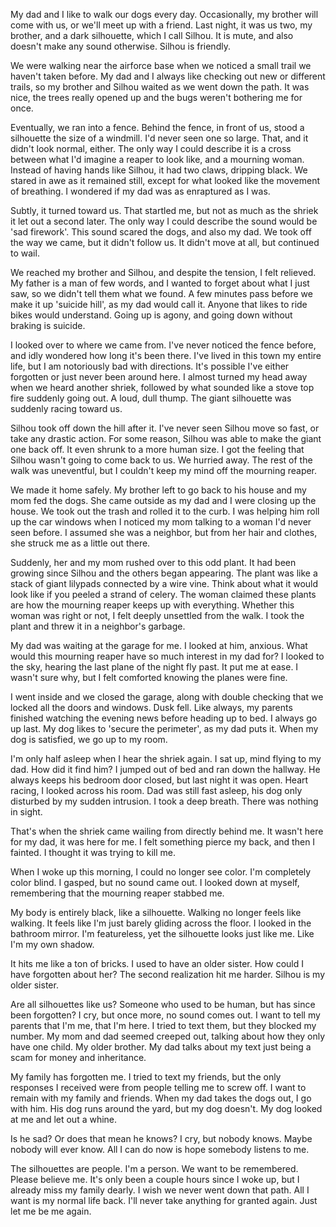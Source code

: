 My dad and I like to walk our dogs every day. Occasionally, my brother will come with us, or we'll meet up with a friend. Last night, it was us two, my brother, and a dark silhouette, which I call Silhou. It is mute, and also doesn't make any sound otherwise. Silhou is friendly.

We were walking near the airforce base when we noticed a small trail we haven't taken before. My dad and I always like checking out new or different trails, so my brother and Silhou waited as we went down the path. It was nice, the trees really opened up and the bugs weren't bothering me for once.

Eventually, we ran into a fence. Behind the fence, in front of us, stood a silhouette the size of a windmill. I'd never seen one so large. That, and it didn't look normal, either. The only way I could describe it is a cross between what I'd imagine a reaper to look like, and a mourning woman. Instead of having hands like Silhou, it had two claws, dripping black. We stared in awe as it remained still, except for what looked like the movement of breathing. I wondered if my dad was as enraptured as I was.

Subtly, it turned toward us. That startled me, but not as much as the shriek it let out a second later. The only way I could describe the sound would be 'sad firework'. This sound scared the dogs, and also my dad. We took off the way we came, but it didn't follow us. It didn't move at all, but continued to wail.

We reached my brother and Silhou, and despite the tension, I felt relieved. My father is a man of few words, and I wanted to forget about what I just saw, so we didn't tell them what we found. A few minutes pass before we make it up 'suicide hill', as my dad would call it. Anyone that likes to ride bikes would understand. Going up is agony, and going down without braking is suicide.

I looked over to where we came from. I've never noticed the fence before, and idly wondered how long it's been there. I've lived in this town my entire life, but I am notoriously bad with directions. It's possible I've either forgotten or just never been around here. I almost turned my head away when we heard another shriek, followed by what sounded like a stove top fire suddenly going out. A loud, dull thump. The giant silhouette was suddenly racing toward us.

Silhou took off down the hill after it. I've never seen Silhou move so fast, or take any drastic action. For some reason, Silhou was able to make the giant one back off. It even shrunk to a more human size. I got the feeling that Silhou wasn't going to come back to us. We hurried away. The rest of the walk was uneventful, but I couldn't keep my mind off the mourning reaper.

We made it home safely. My brother left to go back to his house and my mom fed the dogs. She came outside as my dad and I were closing up the house. We took out the trash and rolled it to the curb. I was helping him roll up the car windows when I noticed my mom talking to a woman I'd never seen before. I assumed she was a neighbor, but from her hair and clothes, she struck me as a little out there.

Suddenly, her and my mom rushed over to this odd plant. It had been growing since Silhou and the others began appearing. The plant was like a stack of giant lilypads connected by a wire vine. Think about what it would look like if you peeled a strand of celery. The woman claimed these plants are how the mourning reaper keeps up with everything. Whether this woman was right or not, I felt deeply unsettled from the walk. I took the plant and threw it in a neighbor's garbage.

My dad was waiting at the garage for me. I looked at him, anxious. What would this mourning reaper have so much interest in my dad for? I looked to the sky, hearing the last plane of the night fly past. It put me at ease. I wasn't sure why, but I felt comforted knowing the planes were fine.

I went inside and we closed the garage, along with double checking that we locked all the doors and windows. Dusk fell. Like always, my parents finished watching the evening news before heading up to bed. I always go up last. My dog likes to 'secure the perimeter', as my dad puts it. When my dog is satisfied, we go up to my room.

I'm only half asleep when I hear the shriek again. I sat up, mind flying to my dad. How did it find him? I jumped out of bed and ran down the hallway. He always keeps his bedroom door closed, but last night it was open. Heart racing, I looked across his room. Dad was still fast asleep, his dog only disturbed by my sudden intrusion. I took a deep breath. There was nothing in sight.

That's when the shriek came wailing from directly behind me. It wasn't here for my dad, it was here for me. I felt something pierce my back, and then I fainted. I thought it was trying to kill me.

When I woke up this morning, I could no longer see color. I'm completely color blind. I gasped, but no sound came out. I looked down at myself, remembering that the mourning reaper stabbed me.

My body is entirely black, like a silhouette. Walking no longer feels like walking. It feels like I'm just barely gliding across the floor. I looked in the bathroom mirror. I'm featureless, yet the silhouette looks just like me. Like I'm my own shadow.

It hits me like a ton of bricks. I used to have an older sister. How could I have forgotten about her? The second realization hit me harder. Silhou is my older sister.

Are all silhouettes like us? Someone who used to be human, but has since been forgotten? I cry, but once more, no sound comes out. I want to tell my parents that I'm me, that I'm here. I tried to text them, but they blocked my number. My mom and dad seemed creeped out, talking about how they only have one child. My older brother. My dad talks about my text just being a scam for money and inheritance.

My family has forgotten me. I tried to text my friends, but the only responses I received were from people telling me to screw off. I want to remain with my family and friends. When my dad takes the dogs out, I go with him. His dog runs around the yard, but my dog doesn't. My dog looked at me and let out a whine.

Is he sad? Or does that mean he knows? I cry, but nobody knows. Maybe nobody will ever know. All I can do now is hope somebody listens to me.

The silhouettes are people. I'm a person. We want to be remembered. Please believe me. It's only been a couple hours since I woke up, but I already miss my family dearly. I wish we never went down that path. All I want is my normal life back. I'll never take anything for granted again. Just let me be me again.